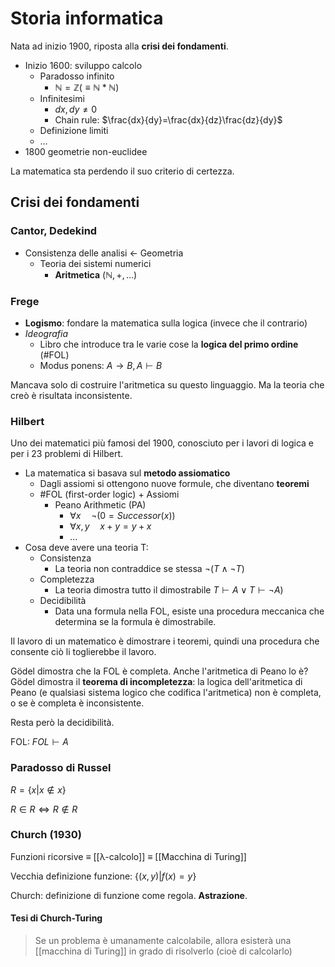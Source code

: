 # Storia informatica

Nata ad inizio 1900, riposta alla **crisi dei fondamenti**.

- Inizio 1600: sviluppo calcolo
    - Paradosso infinito
        - $\mathbb{N}=\mathbb{Z} (\equiv \mathbb{N}*\mathbb{N})$
    - Infinitesimi
        - $dx, dy \neq 0$
        - Chain rule: $\frac{dx}{dy}=\frac{dx}{dz}\frac{dz}{dy}$
    - Definizione limiti
    - …
- 1800 geometrie non-euclidee

La matematica sta perdendo il suo criterio di certezza.

## Crisi dei fondamenti

### Cantor, Dedekind

- Consistenza delle analisi <- Geometria
    - Teoria dei sistemi numerici
        - **Aritmetica** ($\mathbb{N},+,…$)

### Frege

- **Logismo**: fondare la matematica sulla logica (invece che il contrario)
- *Ideografia*
    - Libro che introduce tra le varie cose la **logica del primo ordine** (#FOL)
    - Modus ponens: $A \rightarrow B, A \vdash B$

Mancava solo di costruire l'aritmetica su questo linguaggio. Ma la teoria che creò è risultata inconsistente.

### Hilbert

Uno dei matematici più famosi del 1900, conosciuto per i lavori di logica e per i 23 problemi di Hilbert.

- La matematica si basava sul **metodo assiomatico**
    - Dagli assiomi si ottengono nuove formule, che diventano **teoremi**
    - #FOL (first-order logic) + Assiomi
        - Peano Arithmetic (PA)
            - $\forall{x} \quad \neg (0=Successor(x))$
            - $\forall x,y \quad x+y=y+x$
            - …
- Cosa deve avere una teoria T:
    - Consistenza
        - La teoria non contraddice se stessa $\neg(T \land \neg T)$
    - Completezza
        - La teoria dimostra tutto il dimostrabile $T \vdash A \lor T \vdash \neg A$)
    - Decidibilità
        - Data una formula nella FOL, esiste una procedura meccanica che determina se la formula è dimostrabile.

Il lavoro di un matematico è dimostrare i teoremi, quindi una procedura che consente ciò li toglierebbe il lavoro.

Gödel dimostra che la FOL è completa. Anche l'aritmetica di Peano lo è? Gödel dimostra il **teorema di incompletezza**: la logica dell'aritmetica di Peano (e qualsiasi sistema logico che codifica l'aritmetica) non è completa, o se è completa è inconsistente.

Resta però la decidibilità.

FOL: $FOL \vdash A$

### Paradosso di Russel

$R=\{x|x \not \in x\}$

$R \in R \iff R \not \in R$

### Church (1930)

Funzioni ricorsive $\equiv$ [[λ-calcolo]] $\equiv$ [[Macchina di Turing]]

Vecchia definizione funzione: $\{(x,y)|f(x)=y\}$

Church: definizione di funzione come regola. **Astrazione**.

#### Tesi di Church-Turing

> Se un problema è umanamente calcolabile, allora esisterà una [[macchina di Turing]] in grado di risolverlo (cioè di calcolarlo)
